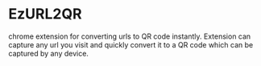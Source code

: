 EzURL2QR
========

chrome extension for converting urls to QR code instantly. Extension can capture any url you visit and quickly convert it to a
QR code which can be captured by any device.
